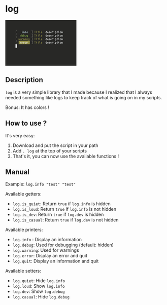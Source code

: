 # log

![preview](log.png)

## Description

`log` is a very simple library that I made because I realized that I always needed something like logs to keep track of what is going on in my scripts.

Bonus: It has colors !

## How to use ? 

It's very easy:
1. Download and put the script in your path
2. Add `. log` at the top of your scripts
3. That's it, you can now use the available functions !

## Manual

Example: `log.info "test" "test"`

Available getters:
- `log.is_quiet`: Return `true` if `log.info` is hidden
- `log.is_loud`: Return `true` if `log.info` is not hidden
- `log.is_dev`: Return `true` if `log.dev` is hidden
- `log.is_casual`: Return `true` if `log.dev` is not hidden

Available printers:
- `log.info` : Display an information
- `log.debug`: Used for debugging (default: hidden)
- `log.warning`: Used for warnings
- `log.error`: Display an error and quit
- `log.quit`: Display an information and quit

Available setters:
- `log.quiet`: Hide `log.info`
- `log.loud`: Show `log.info`
- `log.dev`: Show `log.debug`
- `log.casual`: Hide `log.debug`
